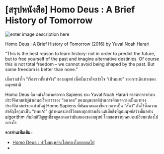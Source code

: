 
[สรุปหนังสือ] Homo Deus : A Brief History of Tomorrow
===

![enter image description here](https://www.panasm.com/wp-content/uploads/2018/10/Homo-Deus-2016-Yuval-Noah-Harari.jpg)

Homo Deus : A Brief History of Tomorrow (2016)
by Yuval Noah Harari

 “This is the best reason to learn history: not in order to predict the future, but to free yourself of the past and imagine alternative destinies. Of course this is not total freedom – we cannot avoid being shaped by the past. But some freedom is better than none.” 

เมื่อเราเข้าใจ “เรื่องราวที่แท้จริง” ของมนุษย์ เมื่อนั้นเราก็จะเข้าใจ “เป้าหมาย” ของการเดินทางของมนุษยชาติ

Homo Deus คือ หนังสือภาคต่อจาก Sapiens ของ Yuval Noah Harari ศาสตราจารย์ทางประวัติศาสตร์ผู้นำเสนอเรื่องราวของ “อนาคต” ของมนุษยชาติผ่านการศึกษาความเป็นมาทางประวัติศาสตร์ของเผ่าพันธุ์ Homo Sapiens ที่พัฒนาตนเองขึ้นจากการเป็น “สัตว์” อันไร้ซึ่งความสำคัญใดๆมาเป็น “เทพเจ้า” ผู้กำหนดชะตาชีวิตของทุกสรรพสิ่ง แต่เมื่อสิ่งที่ถูกมนุษย์สร้างขึ้นอย่าง algorithm เริ่มมีสติปัญญาที่ชาญฉลาดกว่ามันสมองของมนุษย์ โลกของเราทุกคนจะเปลี่ยนแปลงไปอย่างไร

**ควรอ่านเพิ่มเติม :**
- [Homo Deus : ทำไมมนุษย์จะไม่ครองโลกตลอดไป](https://www.the101.world/homo-deus/)
- 
<!--stackedit_data:
eyJoaXN0b3J5IjpbLTIwMjkyODI2ODMsLTE5NzY1NTkxOV19
-->